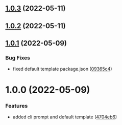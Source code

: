## [1.0.3](https://github.com/ineka-dev/create-game/compare/v1.0.2...v1.0.3) (2022-05-11)

## [1.0.2](https://github.com/ineka-dev/create-game/compare/v1.0.1...v1.0.2) (2022-05-11)

## [1.0.1](https://github.com/ineka-dev/create-game/compare/v1.0.0...v1.0.1) (2022-05-09)


### Bug Fixes

* fixed default template package.json ([09365c4](https://github.com/ineka-dev/create-game/commit/09365c49b65f361d30a4bf5ea44044171ca3f427))

# 1.0.0 (2022-05-09)


### Features

* added cli prompt and default template ([4704eb6](https://github.com/ineka-dev/create-game/commit/4704eb65c863f48dca7c97c7a5457f07ff682a07))
